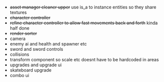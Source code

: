 - ~~asset manager cleaner upper~~ use is_a to instance entities so they share textures
- ~~character controller~~
- ~~refine character controller to allow fast movements back and forth~~ kinda half done
- ~~render sorter~~
- camera
- enemy ai and health and spawner etc
- sword and sword controls
- collisions
- transform component so scale etc doesnt have to be hardcoded in areas
- upgrades and upgrade ui
- skateboard upgrade
- combo ui
